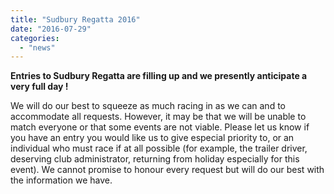 ```yaml
---
title: "Sudbury Regatta 2016"
date: "2016-07-29"
categories: 
  - "news"
---
```


**Entries to Sudbury Regatta are filling up and we presently anticipate a very full day !**

We will do our best to squeeze as much racing in as we can and to accommodate all requests. However, it may be that we will be unable to match everyone or that some events are not viable. Please let us know if you have an entry you would like us to give especial priority to, or an individual who must race if at all possible (for example, the trailer driver, deserving club administrator, returning from holiday especially for this event). We cannot promise to honour every request but will do our best with the information we have.
